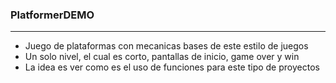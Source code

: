 ### PlatformerDEMO
---
* Juego de plataformas con mecanicas bases de este estilo de juegos
* Un solo nivel, el cual es corto, pantallas de inicio, game over y win
* La idea es ver como es el uso de funciones para este tipo de proyectos
